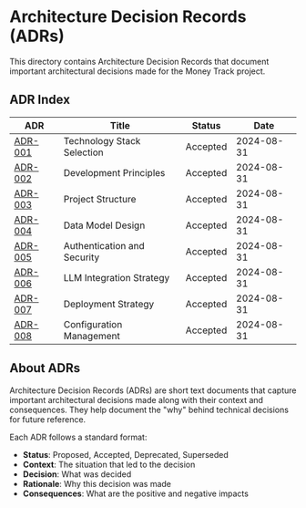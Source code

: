 # Architecture Decision Records (ADRs)

This directory contains Architecture Decision Records that document important architectural decisions made for the Money Track project.

## ADR Index

| ADR | Title | Status | Date |
|-----|-------|--------|------|
| [ADR-001](ADR-001-technology-stack.md) | Technology Stack Selection | Accepted | 2024-08-31 |
| [ADR-002](ADR-002-development-principles.md) | Development Principles | Accepted | 2024-08-31 |
| [ADR-003](ADR-003-project-structure.md) | Project Structure | Accepted | 2024-08-31 |
| [ADR-004](ADR-004-data-model.md) | Data Model Design | Accepted | 2024-08-31 |
| [ADR-005](ADR-005-authentication-security.md) | Authentication and Security | Accepted | 2024-08-31 |
| [ADR-006](ADR-006-llm-integration.md) | LLM Integration Strategy | Accepted | 2024-08-31 |
| [ADR-007](ADR-007-deployment-strategy.md) | Deployment Strategy | Accepted | 2024-08-31 |
| [ADR-008](ADR-008-configuration-management.md) | Configuration Management | Accepted | 2024-08-31 |

## About ADRs

Architecture Decision Records (ADRs) are short text documents that capture important architectural decisions made along with their context and consequences. They help document the "why" behind technical decisions for future reference.

Each ADR follows a standard format:
- **Status**: Proposed, Accepted, Deprecated, Superseded
- **Context**: The situation that led to the decision
- **Decision**: What was decided
- **Rationale**: Why this decision was made
- **Consequences**: What are the positive and negative impacts